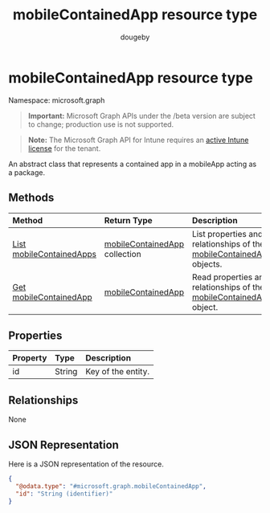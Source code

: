 ﻿---
title: "mobileContainedApp resource type"
description: "An abstract class that represents a contained app in a mobileApp acting as a package."
author: "dougeby"
localization_priority: Normal
ms.prod: "intune"
doc_type: resourcePageType
---

# mobileContainedApp resource type

Namespace: microsoft.graph

> **Important:** Microsoft Graph APIs under the /beta version are subject to change; production use is not supported.

> **Note:** The Microsoft Graph API for Intune requires an [active Intune license](https://go.microsoft.com/fwlink/?linkid=839381) for the tenant.

An abstract class that represents a contained app in a mobileApp acting as a package.

## Methods

| Method                                                                    | Return Type                                                                     | Description                                                                                                            |
| :------------------------------------------------------------------------ | :------------------------------------------------------------------------------ | :--------------------------------------------------------------------------------------------------------------------- |
| [List mobileContainedApps](../api/intune-apps-mobilecontainedapp-list.md) | [mobileContainedApp](../resources/intune-apps-mobilecontainedapp.md) collection | List properties and relationships of the [mobileContainedApp](../resources/intune-apps-mobilecontainedapp.md) objects. |
| [Get mobileContainedApp](../api/intune-apps-mobilecontainedapp-get.md)    | [mobileContainedApp](../resources/intune-apps-mobilecontainedapp.md)            | Read properties and relationships of the [mobileContainedApp](../resources/intune-apps-mobilecontainedapp.md) object.  |

## Properties

| Property | Type   | Description        |
| :------- | :----- | :----------------- |
| id       | String | Key of the entity. |

## Relationships

None

## JSON Representation

Here is a JSON representation of the resource.

<!-- {
  "blockType": "resource",
  "keyProperty": "id",
  "@odata.type": "microsoft.graph.mobileContainedApp"
}
-->

```json
{
  "@odata.type": "#microsoft.graph.mobileContainedApp",
  "id": "String (identifier)"
}
```
